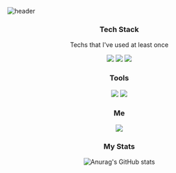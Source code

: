
![header](https://capsule-render.vercel.app/api?type=Waving&color=auto&height=250&section=header&text=EunhaChoi&fontSize=70&fontColor=ffffff&animation=scaleIn)


<h3 align="center"> Tech Stack </h3>   

<p align="center"> Techs that I've used at least once </p>  

<div align="center">  
<a href="버튼을 눌렀을 때 이동할 링크" target="_blank"><img src="https://img.shields.io/badge/HTML5-E34F26?style=flat&logo=HTML5&logoColor=white"/></a>
<a href="버튼을 눌렀을 때 이동할 링크" target="_blank"><img src="https://img.shields.io/badge/CSS3-1572B6?style=flat&logo=CSS3&logoColor=white"/></a>
<a href="버튼을 눌렀을 때 이동할 링크" target="_blank"><img src="https://img.shields.io/badge/JavaScript-F7DF1E?style=flat&logo=JavaScript&logoColor=white"/></a>
</div>  

<h3 align="center"> Tools </h3>
<div align="center">  
<a href="버튼을 눌렀을 때 이동할 링크" target="_blank"><img src="https://img.shields.io/badge/Visual Studio-5C2D91?style=flat&logo=Visual Studio&logoColor=white"/></a>
<a href="버튼을 눌렀을 때 이동할 링크" target="_blank"><img src="https://img.shields.io/badge/GitHub-181717?style=flat&logo=GitHub&logoColor=white"/></a>
</div>

<h3 align="center"> Me </h3>
<div align="center"> 
<a href="https://www.instagram.com/eunhavely/"><img src="https://img.shields.io/badge/Instagram-E4405F?style=flat-square&logo=Instagram&logoColor=white"/></a>
</div>

<h3 align="center"> My Stats </h3>
<div align="center"> 
  
![Anurag's GitHub stats](https://github-readme-stats.vercel.app/api?username=EUN-HA-CHOI&show_icons=true&theme=default)

</div>

